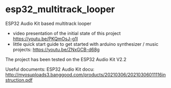 # esp32_multitrack_looper
ESP32 Audio Kit based multitrack looper

- video presentation of the initial state of this project https://youtu.be/PKQmOsJ-g1I
- little quick start guide to get started with arduino synthesizer / music projects: https://youtu.be/ZNxGCB-d68g

The project has been tested on the ESP32 Audio Kit V2.2

Useful documents:
ESP32 Audio Kit docu: http://myosuploads3.banggood.com/products/20210306/20210306011116instruction.pdf
